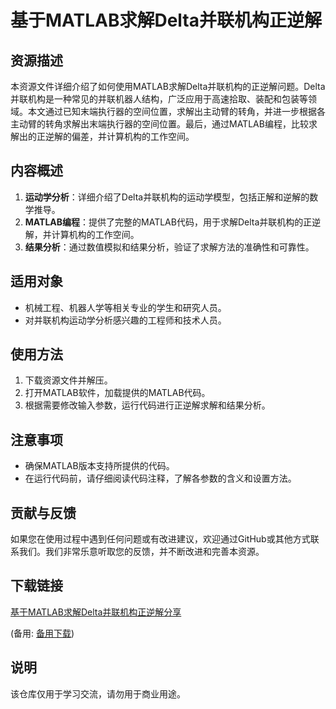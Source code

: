 # 基于MATLAB求解Delta并联机构正逆解

## 资源描述

本资源文件详细介绍了如何使用MATLAB求解Delta并联机构的正逆解问题。Delta并联机构是一种常见的并联机器人结构，广泛应用于高速拾取、装配和包装等领域。本文通过已知末端执行器的空间位置，求解出主动臂的转角，并进一步根据各主动臂的转角求解出末端执行器的空间位置。最后，通过MATLAB编程，比较求解出的正逆解的偏差，并计算机构的工作空间。

## 内容概述

1. **运动学分析**：详细介绍了Delta并联机构的运动学模型，包括正解和逆解的数学推导。
2. **MATLAB编程**：提供了完整的MATLAB代码，用于求解Delta并联机构的正逆解，并计算机构的工作空间。
3. **结果分析**：通过数值模拟和结果分析，验证了求解方法的准确性和可靠性。

## 适用对象

- 机械工程、机器人学等相关专业的学生和研究人员。
- 对并联机构运动学分析感兴趣的工程师和技术人员。

## 使用方法

1. 下载资源文件并解压。
2. 打开MATLAB软件，加载提供的MATLAB代码。
3. 根据需要修改输入参数，运行代码进行正逆解求解和结果分析。

## 注意事项

- 确保MATLAB版本支持所提供的代码。
- 在运行代码前，请仔细阅读代码注释，了解各参数的含义和设置方法。

## 贡献与反馈

如果您在使用过程中遇到任何问题或有改进建议，欢迎通过GitHub或其他方式联系我们。我们非常乐意听取您的反馈，并不断改进和完善本资源。

## 下载链接
[基于MATLAB求解Delta并联机构正逆解分享](https://pan.quark.cn/s/6fb6a150c373) 

(备用: [备用下载](https://pan.baidu.com/s/1HZEcPjY_d4HjuWCqoO4H4g?pwd=1234))

## 说明

该仓库仅用于学习交流，请勿用于商业用途。
